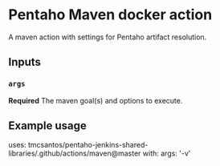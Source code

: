 # Pentaho Maven docker action

A maven action with settings for Pentaho artifact resolution. 

## Inputs

### `args`

**Required** The maven goal(s) and options to execute.

## Example usage

uses: tmcsantos/pentaho-jenkins-shared-libraries/.github/actions/maven@master
with:
  args: '-v'